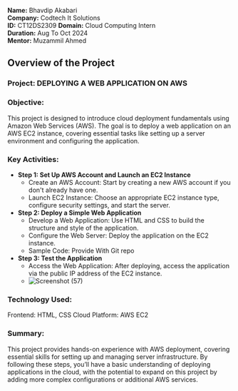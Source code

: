 **Name:** Bhavdip Akabari  
**Company:** Codtech It Solutions  
**ID:** CT12DS2309 
**Domain:** Cloud Computing Intern  
**Duration:** Aug To Oct 2024  
**Mentor:** Muzammil Ahmed  

## Overview of the Project

### Project: DEPLOYING A WEB APPLICATION ON AWS

### Objective: 
This project is designed to introduce cloud deployment fundamentals using Amazon Web Services (AWS). The goal is to deploy a web application on an AWS EC2 instance, covering essential tasks like setting up a server environment and configuring the application.

### Key Activities: 
- **Step 1: Set Up AWS Account and Launch an EC2 Instance**
  - Create an AWS Account: Start by creating a new AWS account if you don't already have one.
  - Launch EC2 Instance: Choose an appropriate EC2 instance type, configure security settings, and start the server. 
- **Step 2: Deploy a Simple Web Application**
  - Develop a Web Application: Use HTML and CSS to build the structure and style of the application.
  - Configure the Web Server: Deploy the application on the EC2 instance.
  - Sample Code: Provide With Git repo
- **Step 3: Test the Application**
  - Access the Web Application: After deploying, access the application via the public IP address of the EC2 instance.
  - ![Screenshot (57)](https://github.com/user-attachments/assets/6fc84f9b-85c4-4646-bd75-f27dff6da562)


### Technology Used: 
Frontend: HTML, CSS
Cloud Platform: AWS EC2

### Summary:  
This project provides hands-on experience with AWS deployment, covering essential skills for setting up and managing server infrastructure. By following these steps, you’ll have a basic understanding of deploying applications in the cloud, with the potential to expand on this project by adding more complex configurations or additional AWS services.



